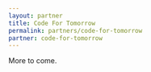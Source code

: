 ```yaml
---
layout: partner
title: Code For Tomorrow
permalink: partners/code-for-tomorrow
partner: code-for-tomorrow
---
```



<!--more-->

More to come.
